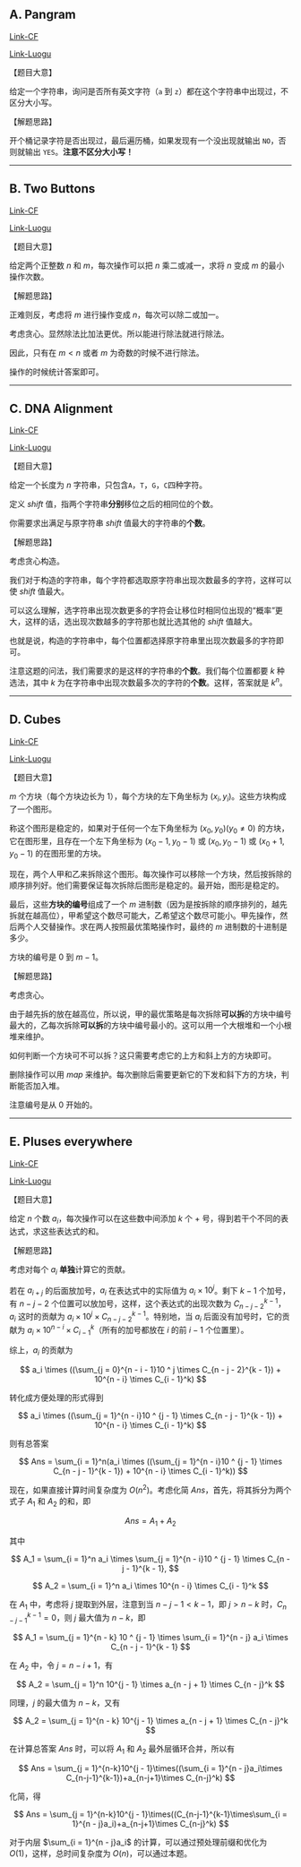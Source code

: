 ## A. Pangram

[Link-CF](https://codeforces.com/problemset/problem/520/A "Link-CF")

[Link-Luogu](https://www.luogu.com.cn/problem/CF520A "Link-Luogu")

【题目大意】

给定一个字符串，询问是否所有英文字符（```a``` 到 ```z```）都在这个字符串中出现过，不区分大小写。

【解题思路】

开个桶记录字符是否出现过，最后遍历桶，如果发现有一个没出现就输出 ```NO```，否则就输出 ```YES```。**注意不区分大小写！**


------------


## B. Two Buttons

[Link-CF](https://codeforces.com/problemset/problem/520/B "Link-CF")

[Link-Luogu](https://www.luogu.com.cn/problem/CF520B "Link-Luogu")

【题目大意】

给定两个正整数 $n$ 和 $m$，每次操作可以把 $n$ 乘二或减一，求将 $n$ 变成 $m$ 的最小操作次数。

【解题思路】

正难则反，考虑将 $m$ 进行操作变成 $n$，每次可以除二或加一。

考虑贪心。显然除法比加法更优。所以能进行除法就进行除法。

因此，只有在 $m < n$ 或者 $m$ 为奇数的时候不进行除法。

操作的时候统计答案即可。



------------


## C. DNA Alignment

[Link-CF](https://codeforces.com/problemset/problem/520/C "Link-CF")

[Link-Luogu](https://www.luogu.com.cn/problem/CF520C "Link-Luogu")

【题目大意】

给定一个长度为 $n$ 字符串，只包含```A```，```T```，```G```，```C```四种字符。

定义 $shift$ 值，指两个字符串**分别**移位之后的相同位的个数。

你需要求出满足与原字符串 $shift$ 值最大的字符串的**个数**。

【解题思路】

考虑贪心构造。

我们对于构造的字符串，每个字符都选取原字符串出现次数最多的字符，这样可以使 $shift$ 值最大。

可以这么理解，选字符串出现次数更多的字符会让移位时相同位出现的“概率”更大，这样的话，选出现次数越多的字符那也就比选其他的 $shift$ 值越大。

也就是说，构造的字符串中，每个位置都选择原字符串里出现次数最多的字符即可。

注意这题的问法，我们需要求的是这样的字符串的**个数**。我们每个位置都要 $k$ 种选法，其中 $k$ 为在字符串中出现次数最多次的字符的**个数**。这样，答案就是 $k ^ n$。


------------


## D. Cubes

[Link-CF](https://codeforces.com/problemset/problem/520/D "Link-CF")

[Link-Luogu](https://www.luogu.com.cn/problem/CF520D "Link-Luogu")

【题目大意】

$m$ 个方块（每个方块边长为 $1$），每个方块的左下角坐标为 $(x_i, y_i)$。这些方块构成了一个图形。

称这个图形是稳定的，如果对于任何一个左下角坐标为 $(x_0, y_0)(y_0 \neq 0)$ 的方块，它在图形里，且存在一个左下角坐标为 $(x_0 - 1, y_0 - 1)$ 或 $(x_0, y_0 - 1)$ 或 $(x_0 + 1, y_0 - 1)$ 的在图形里的方块。

现在，两个人甲和乙来拆除这个图形。每次操作可以移除一个方块，然后按拆除的顺序排列好。他们需要保证每次拆除后图形是稳定的。最开始，图形是稳定的。

最后，这些**方块的编号**组成了一个 $m$ 进制数（因为是按拆除的顺序排列的，越先拆就在越高位），甲希望这个数尽可能大，乙希望这个数尽可能小。甲先操作，然后两个人交替操作。求在两人按照最优策略操作时，最终的 $m$ 进制数的十进制是多少。

方块的编号是 $0$ 到 $m - 1$。

【解题思路】

考虑贪心。

由于越先拆的放在越高位，所以说，甲的最优策略是每次拆除**可以拆**的方块中编号最大的，乙每次拆除**可以拆**的方块中编号最小的。这可以用一个大根堆和一个小根堆来维护。

如何判断一个方块可不可以拆？这只需要考虑它的上方和斜上方的方块即可。

删除操作可以用 $map$ 来维护。每次删除后需要更新它的下发和斜下方的方块，判断能否加入堆。

注意编号是从 $0$ 开始的。


------------


## E. Pluses everywhere

[Link-CF](https://codeforces.com/problemset/problem/520/E "Link-CF")

[Link-Luogu](https://www.luogu.com.cn/problem/CF520E "Link-Luogu")

【题目大意】

给定 $n$ 个数 $a_i$，每次操作可以在这些数中间添加 $k$ 个 $+$ 号，得到若干个不同的表达式，求这些表达式的和。

【解题思路】

考虑对每个 $a_i$ **单独**计算它的贡献。

若在 $a_{i + j}$ 的后面放加号，$a_i$ 在表达式中的实际值为 $a_i \times 10 ^ j$。剩下 $k - 1$ 个加号，有 $n - j - 2$ 个位置可以放加号，这样，这个表达式的出现次数为 $C_{n - j - 2}^{k - 1}$，$a_i$ 这时的贡献为 $a_i \times 10 ^ j \times C_{n - j - 2}^{k - 1}$。特别地，当 $a_i$ 后面没有加号时，它的贡献为 $a_i \times 10 ^ {n - i} \times C_{i - 1}^k$（所有的加号都放在 $i$ 的前 $i - 1$ 个位置里）。

综上，$a_i$ 的贡献为

$$
a_i \times ((\sum_{j = 0}^{n - i - 1}10 ^ j \times C_{n - j - 2}^{k - 1}) +  10^{n - i} \times C_{i - 1}^k)
$$

转化成方便处理的形式得到

$$
a_i \times ((\sum_{j = 1}^{n - i}10 ^ {j - 1} \times C_{n - j - 1}^{k - 1}) +  10^{n - i} \times C_{i - 1}^k)
$$

则有总答案

$$
Ans = \sum_{i = 1}^n(a_i \times ((\sum_{j = 1}^{n - i}10 ^ {j - 1} \times C_{n - j - 1}^{k - 1}) +  10^{n - i} \times C_{i - 1}^k))
$$

现在，如果直接计算时间复杂度为 $O(n^2)$。考虑化简 $Ans$，首先，将其拆分为两个式子 $A_1$ 和 $A_2$ 的和，即

$$
Ans = A_1 + A_2
$$

其中

$$
A_1 = \sum_{i = 1}^n a_i \times \sum_{j = 1}^{n - i}10 ^ {j - 1} \times C_{n - j - 1}^{k - 1},
$$

$$
A_2 = \sum_{i = 1}^n a_i \times 10^{n - i} \times C_{i - 1}^k
$$

在 $A_1$ 中，考虑将 $j$ 提取到外层，注意到当 $n - j - 1 < k - 1$，即 $j > n - k$ 时，$C_{n - j - 1}^{k - 1} = 0$，则 $j$ 最大值为 $n - k$，即

$$
A_1 = \sum_{j = 1}^{n - k} 10 ^ {j - 1}  \times \sum_{i = 1}^{n - j} a_i \times C_{n - j - 1}^{k - 1}
$$

在 $A_2$ 中，令 $j = n - i + 1$，有

$$
A_2 = \sum_{j = 1}^n 10^{j - 1} \times  a_{n - j + 1} \times C_{n - j}^k
$$

同理，$j$ 的最大值为 $n - k$，又有

$$
A_2 = \sum_{j = 1}^{n - k} 10^{j - 1} \times a_{n - j + 1} \times C_{n - j}^k
$$

在计算总答案 $Ans$ 时，可以将 $A_1$ 和 $A_2$ 最外层循环合并，所以有

$$
Ans = \sum_{j = 1}^{n-k}10^{j - 1}\times((\sum_{i = 1}^{n - j}a_i\times C_{n-j-1}^{k-1})+a_{n-j+1}\times C_{n-j}^k)
$$

化简，得

$$
Ans = \sum_{j = 1}^{n-k}10^{j - 1}\times((C_{n-j-1}^{k-1}\times\sum_{i = 1}^{n - j}a_i)+a_{n-j+1}\times C_{n-j}^k)
$$

对于内层 $\sum_{i = 1}^{n - j}a_i$ 的计算，可以通过预处理前缀和优化为 $O(1)$，这样，总时间复杂度为 $O(n)$，可以通过本题。
